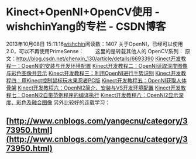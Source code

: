 # Kinect+OpenNI+OpenCV使用 - wishchinYang的专栏 - CSDN博客
2013年10月08日 15:11:16[wishchin](https://me.csdn.net/wishchin)阅读数：1407
关于OpenNI，已经可以使用2.0，可以不再使用PrimeSense：
       这里的是转载其他人的 OpenCV系列：
原文：http://blog.csdn.net/chenxin_130/article/details/6693390
[Kinect开发教程一：OpenNI的安装与开发环境配置](http://blog.csdn.net/chenxin_130/article/details/6693390)
[Kinect开发教程二：OpenNI读取深度图像与彩色图像并显示](http://blog.csdn.net/chenxin_130/article/details/6696187)
[Kinect开发教程三：利用OpenNI进行手势识别](http://blog.csdn.net/chenxin_130/article/details/6703301)
[Kinect开发教程四：用Kinect控制鼠标玩水果忍者PC版](http://blog.csdn.net/chenxin_130/article/details/6706630)
[Kinect开发教程五：OpenNI获取人体骨架](http://blog.csdn.net/chenxin_130/article/details/6950480)
[Kinect开发教程六：OpenNI2简介、安装与VS开发环境配置](http://blog.csdn.net/chenxin_130/article/details/8580636)
[Kinect开发教程七：OpenNI2自带范例程序的编译执行](http://blog.csdn.net/chenxin_130/article/details/8580706)
[Kinect开发教程八：OpenNI2显示深度、彩色及融合图像](http://blog.csdn.net/chenxin_130/article/details/8619909)
另外比较好的连载学习：
## [http://www.cnblogs.com/yangecnu/category/373950.html](http://www.cnblogs.com/yangecnu/category/373950.html)
